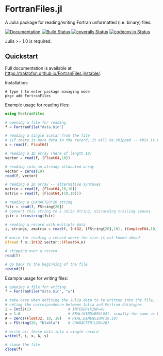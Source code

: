 # FortranFiles.jl

A Julia package for reading/writing Fortran unformatted (i.e. binary) files.

[![Documentation](https://img.shields.io/badge/docs-stable-blue.svg)](https://traktofon.github.io/FortranFiles.jl/stable/)
[![Build Status](https://travis-ci.org/traktofon/FortranFiles.jl.svg?branch=master)](https://travis-ci.org/traktofon/FortranFiles.jl)
[![coveralls Status](https://coveralls.io/repos/traktofon/FortranFiles.jl/badge.svg?branch=master&service=github)](https://coveralls.io/github/traktofon/FortranFiles.jl?branch=master)
[![codecov.io Status](http://codecov.io/github/traktofon/FortranFiles.jl/coverage.svg?branch=master)](https://codecov.io/gh/traktofon/FortranFiles.jl/branch/master)

Julia >= 1.0 is required.


## Quickstart ##

Full documentation is available at <https://traktofon.github.io/FortranFiles.jl/stable/>.

Installation:
```
# type ] to enter package managing mode
pkg> add FortranFiles
```

Example usage for reading files:
```julia
using FortranFiles

# opening a file for reading
f = FortranFile("data.bin")

# reading a single scalar from the file
# (if there is more data in the record, it will be skipped -- this is Fortran behavior)
x = read(f, Float64)

# reading a 1D array (here of length 10)
vector = read(f, (Float64,10))

# reading into an already allocated array
vector = zeros(10)
read(f, vector)

# reading a 2D array -- alternative syntaxes
matrix = read(f, (Float64,10,10))
matrix = read(f, (Float64,(10,10)))

# reading a CHARACTER*20 string
fstr = read(f, FString{20})
# convert this string to a Julia String, discarding trailing spaces
jstr = trimstring(fstr)

# reading a record with multiple data
i, strings, zmatrix = read(f, Int32, (FString{20},10), (ComplexF64,10,10))

# macro for reading a record where the size is not known ahead
@fread f n::Int32 vector::(Float64,n)

# skipping over a record
read(f)

# go back to the beginning of the file
rewind(f)
```

Example usage for writing files:
```julia
# opening a file for writing
f = FortranFile("data.bin", "w")

# take care when defining the Julia data to be written into the file,
# noting the correspondence between Julia and Fortran datatypes
i = Int32(1)                 # INTEGER(KIND=4)
x = 1.0                      # REAL(KIND=REAL64), usually the same as DOUBLE PRECISION
A = zeros(Float32, 10, 10)   # REAL,DIMENSION(10,10)
s = FString(20, "blabla")    # CHARACTER(LEN=20)

# write all these data into a single record
write(f, i, x, A, s)

# close the file
close(f)
```

